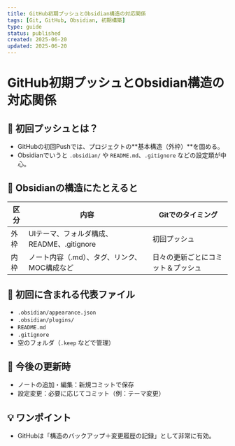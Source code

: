 ```yaml
---
title: GitHub初期プッシュとObsidian構造の対応関係
tags: [Git, GitHub, Obsidian, 初期構築]
type: guide
status: published
created: 2025-06-20
updated: 2025-06-20
---
```


# GitHub初期プッシュとObsidian構造の対応関係

## 🌱 初回プッシュとは？
- GitHubの初回Pushでは、プロジェクトの**基本構造（外枠）**を固める。
- Obsidianでいうと `.obsidian/` や `README.md`、`.gitignore` などの設定類が中心。

## 🧱 Obsidianの構造にたとえると

| 区分 | 内容 | Gitでのタイミング |
|------|------|------------------|
| 外枠 | UIテーマ、フォルダ構成、README、.gitignore | 初回プッシュ |
| 内枠 | ノート内容（.md）、タグ、リンク、MOC構成など | 日々の更新ごとにコミット＆プッシュ |

## 📂 初回に含まれる代表ファイル
- `.obsidian/appearance.json`
- `.obsidian/plugins/`
- `README.md`
- `.gitignore`
- 空のフォルダ（`.keep` などで管理）

## 🔄 今後の更新時
- ノートの追加・編集：新規コミットで保存
- 設定変更：必要に応じてコミット（例：テーマ変更）

## 💡 ワンポイント
- GitHubは「構造のバックアップ＋変更履歴の記録」として非常に有効。

